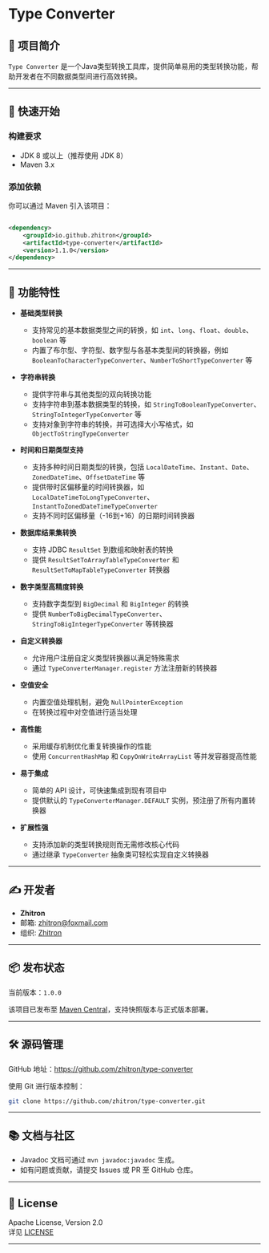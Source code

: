 # Type Converter

## 📄 项目简介

`Type Converter` 是一个Java类型转换工具库，提供简单易用的类型转换功能，帮助开发者在不同数据类型间进行高效转换。

---

## 🚀 快速开始

### 构建要求

- JDK 8 或以上（推荐使用 JDK 8）
- Maven 3.x

### 添加依赖

你可以通过 Maven 引入该项目：

```xml

<dependency>
    <groupId>io.github.zhitron</groupId>
    <artifactId>type-converter</artifactId>
    <version>1.1.0</version>
</dependency>
```

---

## 🧩 功能特性

- **基础类型转换**
    - 支持常见的基本数据类型之间的转换，如 `int`、`long`、`float`、`double`、`boolean` 等
    - 内置了布尔型、字符型、数字型与各基本类型间的转换器，例如 `BooleanToCharacterTypeConverter`、`NumberToShortTypeConverter` 等

- **字符串转换**
    - 提供字符串与其他类型的双向转换功能
    - 支持字符串到基本数据类型的转换，如 `StringToBooleanTypeConverter`、`StringToIntegerTypeConverter` 等
    - 支持对象到字符串的转换，并可选择大小写格式，如 `ObjectToStringTypeConverter`

- **时间和日期类型支持**
    - 支持多种时间日期类型的转换，包括 `LocalDateTime`、`Instant`、`Date`、`ZonedDateTime`、`OffsetDateTime` 等
    - 提供带时区偏移量的时间转换器，如 `LocalDateTimeToLongTypeConverter`、`InstantToZonedDateTimeTypeConverter`
    - 支持不同时区偏移量（-16到+16）的日期时间转换器

- **数据库结果集转换**
    - 支持 JDBC `ResultSet` 到数组和映射表的转换
    - 提供 `ResultSetToArrayTableTypeConverter` 和 `ResultSetToMapTableTypeConverter` 转换器

- **数字类型高精度转换**
    - 支持数字类型到 `BigDecimal` 和 `BigInteger` 的转换
    - 提供 `NumberToBigDecimalTypeConverter`、`StringToBigIntegerTypeConverter` 等转换器

- **自定义转换器**
    - 允许用户注册自定义类型转换器以满足特殊需求
    - 通过 `TypeConverterManager.register` 方法注册新的转换器

- **空值安全**
    - 内置空值处理机制，避免 `NullPointerException`
    - 在转换过程中对空值进行适当处理

- **高性能**
    - 采用缓存机制优化重复转换操作的性能
    - 使用 `ConcurrentHashMap` 和 `CopyOnWriteArrayList` 等并发容器提高性能

- **易于集成**
    - 简单的 API 设计，可快速集成到现有项目中
    - 提供默认的 `TypeConverterManager.DEFAULT` 实例，预注册了所有内置转换器

- **扩展性强**
    - 支持添加新的类型转换规则而无需修改核心代码
    - 通过继承 `TypeConverter` 抽象类可轻松实现自定义转换器

---

## ✍️ 开发者

- **Zhitron**
- 邮箱: zhitron@foxmail.com
- 组织: [Zhitron](https://github.com/zhitron)

---

## 📦 发布状态

当前版本：`1.0.0`

该项目已发布至 [Maven Central](https://search.maven.org/)，支持快照版本与正式版本部署。

---

## 🛠 源码管理

GitHub 地址：https://github.com/zhitron/type-converter

使用 Git 进行版本控制：

```bash
git clone https://github.com/zhitron/type-converter.git
```

---

## 📚 文档与社区

- Javadoc 文档可通过 `mvn javadoc:javadoc` 生成。
- 如有问题或贡献，请提交 Issues 或 PR 至 GitHub 仓库。

---

## 📎 License

Apache License, Version 2.0  
详见 [LICENSE](https://www.apache.org/licenses/LICENSE-2.0.txt)

---
